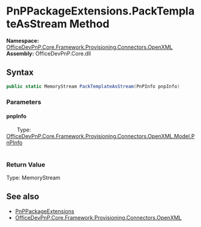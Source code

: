 # PnPPackageExtensions.PackTemplateAsStream Method  
  

**Namespace:** [OfficeDevPnP.Core.Framework.Provisioning.Connectors.OpenXML](OfficeDevPnP.Core.Framework.Provisioning.Connectors.OpenXML.md)  
**Assembly:** OfficeDevPnP.Core.dll  
## Syntax
```C#
public static MemoryStream PackTemplateAsStream(PnPInfo pnpInfo)
```
### Parameters
#### pnpInfo  
&emsp;&emsp;Type: [OfficeDevPnP.Core.Framework.Provisioning.Connectors.OpenXML.Model.PnPInfo](OfficeDevPnP.Core.Framework.Provisioning.Connectors.OpenXML.Model.PnPInfo.md)  
&emsp;&emsp;  

  

### Return Value
Type: MemoryStream  

## See also
- [PnPPackageExtensions](OfficeDevPnP.Core.Framework.Provisioning.Connectors.OpenXML.PnPPackageExtensions.md) 
- [OfficeDevPnP.Core.Framework.Provisioning.Connectors.OpenXML](OfficeDevPnP.Core.Framework.Provisioning.Connectors.OpenXML.md) 
